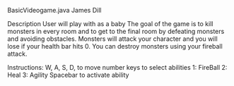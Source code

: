 BasicVideogame.java
James Dill

Description
User will play with as a baby
The goal of the game is to kill monsters in every room and to get to the final room 
by defeating monsters and avoiding obstacles. Monsters will attack your character and 
you will lose if your health bar hits 0. You can destroy monsters using your fireball 
attack.

Instructions:
W, A, S, D, to move
number keys to select abilities
1: FireBall 2: Heal 3: Agility
Spacebar to activate ability